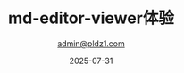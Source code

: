 ---
author: admin@pldz1.com
category: code-space
date: '2025-07-31'
serialNo: 4
status: publish
summary: ''
tags: []
thumbnail: ''
title: md-editor-viewer体验
---